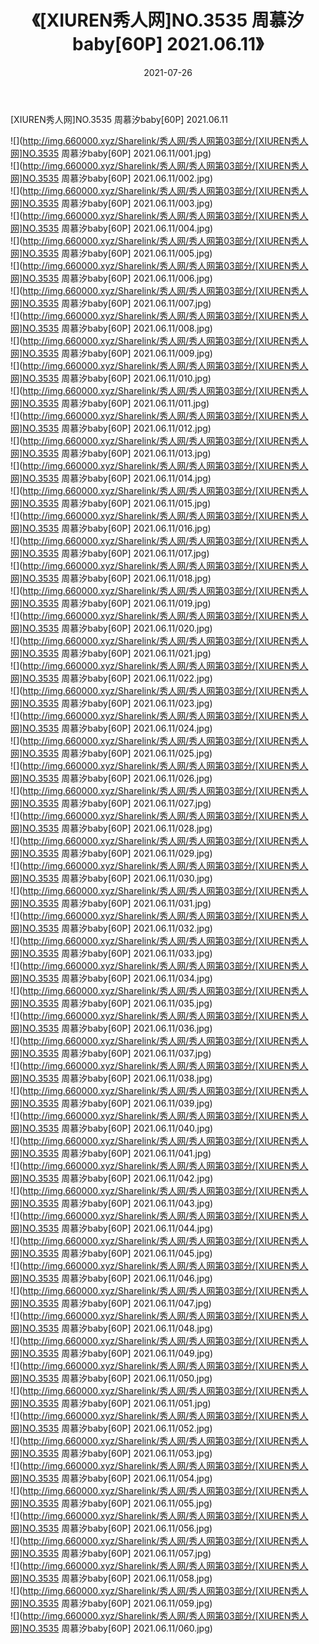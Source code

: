 ﻿---
layout: post
title:  《[XIUREN秀人网]NO.3535 周慕汐baby[60P] 2021.06.11》
date:   2021-07-26
img: http://img.660000.xyz/Sharelink/秀人网/秀人网第03部分/[XIUREN秀人网]NO.3535 周慕汐baby[60P] 2021.06.11/000.jpg
categories: [美女, 清纯, 唯美]
---

[XIUREN秀人网]NO.3535 周慕汐baby[60P] 2021.06.11

  ![](http://img.660000.xyz/Sharelink/秀人网/秀人网第03部分/[XIUREN秀人网]NO.3535 周慕汐baby[60P] 2021.06.11/001.jpg) <br> ![](http://img.660000.xyz/Sharelink/秀人网/秀人网第03部分/[XIUREN秀人网]NO.3535 周慕汐baby[60P] 2021.06.11/002.jpg) <br> ![](http://img.660000.xyz/Sharelink/秀人网/秀人网第03部分/[XIUREN秀人网]NO.3535 周慕汐baby[60P] 2021.06.11/003.jpg) <br> ![](http://img.660000.xyz/Sharelink/秀人网/秀人网第03部分/[XIUREN秀人网]NO.3535 周慕汐baby[60P] 2021.06.11/004.jpg) <br> ![](http://img.660000.xyz/Sharelink/秀人网/秀人网第03部分/[XIUREN秀人网]NO.3535 周慕汐baby[60P] 2021.06.11/005.jpg) <br> ![](http://img.660000.xyz/Sharelink/秀人网/秀人网第03部分/[XIUREN秀人网]NO.3535 周慕汐baby[60P] 2021.06.11/006.jpg) <br> ![](http://img.660000.xyz/Sharelink/秀人网/秀人网第03部分/[XIUREN秀人网]NO.3535 周慕汐baby[60P] 2021.06.11/007.jpg) <br> ![](http://img.660000.xyz/Sharelink/秀人网/秀人网第03部分/[XIUREN秀人网]NO.3535 周慕汐baby[60P] 2021.06.11/008.jpg) <br> ![](http://img.660000.xyz/Sharelink/秀人网/秀人网第03部分/[XIUREN秀人网]NO.3535 周慕汐baby[60P] 2021.06.11/009.jpg) <br> ![](http://img.660000.xyz/Sharelink/秀人网/秀人网第03部分/[XIUREN秀人网]NO.3535 周慕汐baby[60P] 2021.06.11/010.jpg) <br> ![](http://img.660000.xyz/Sharelink/秀人网/秀人网第03部分/[XIUREN秀人网]NO.3535 周慕汐baby[60P] 2021.06.11/011.jpg) <br> ![](http://img.660000.xyz/Sharelink/秀人网/秀人网第03部分/[XIUREN秀人网]NO.3535 周慕汐baby[60P] 2021.06.11/012.jpg) <br> ![](http://img.660000.xyz/Sharelink/秀人网/秀人网第03部分/[XIUREN秀人网]NO.3535 周慕汐baby[60P] 2021.06.11/013.jpg) <br> ![](http://img.660000.xyz/Sharelink/秀人网/秀人网第03部分/[XIUREN秀人网]NO.3535 周慕汐baby[60P] 2021.06.11/014.jpg) <br> ![](http://img.660000.xyz/Sharelink/秀人网/秀人网第03部分/[XIUREN秀人网]NO.3535 周慕汐baby[60P] 2021.06.11/015.jpg) <br> ![](http://img.660000.xyz/Sharelink/秀人网/秀人网第03部分/[XIUREN秀人网]NO.3535 周慕汐baby[60P] 2021.06.11/016.jpg) <br> ![](http://img.660000.xyz/Sharelink/秀人网/秀人网第03部分/[XIUREN秀人网]NO.3535 周慕汐baby[60P] 2021.06.11/017.jpg) <br> ![](http://img.660000.xyz/Sharelink/秀人网/秀人网第03部分/[XIUREN秀人网]NO.3535 周慕汐baby[60P] 2021.06.11/018.jpg) <br> ![](http://img.660000.xyz/Sharelink/秀人网/秀人网第03部分/[XIUREN秀人网]NO.3535 周慕汐baby[60P] 2021.06.11/019.jpg) <br> ![](http://img.660000.xyz/Sharelink/秀人网/秀人网第03部分/[XIUREN秀人网]NO.3535 周慕汐baby[60P] 2021.06.11/020.jpg) <br> ![](http://img.660000.xyz/Sharelink/秀人网/秀人网第03部分/[XIUREN秀人网]NO.3535 周慕汐baby[60P] 2021.06.11/021.jpg) <br> ![](http://img.660000.xyz/Sharelink/秀人网/秀人网第03部分/[XIUREN秀人网]NO.3535 周慕汐baby[60P] 2021.06.11/022.jpg) <br> ![](http://img.660000.xyz/Sharelink/秀人网/秀人网第03部分/[XIUREN秀人网]NO.3535 周慕汐baby[60P] 2021.06.11/023.jpg) <br> ![](http://img.660000.xyz/Sharelink/秀人网/秀人网第03部分/[XIUREN秀人网]NO.3535 周慕汐baby[60P] 2021.06.11/024.jpg) <br> ![](http://img.660000.xyz/Sharelink/秀人网/秀人网第03部分/[XIUREN秀人网]NO.3535 周慕汐baby[60P] 2021.06.11/025.jpg) <br> ![](http://img.660000.xyz/Sharelink/秀人网/秀人网第03部分/[XIUREN秀人网]NO.3535 周慕汐baby[60P] 2021.06.11/026.jpg) <br> ![](http://img.660000.xyz/Sharelink/秀人网/秀人网第03部分/[XIUREN秀人网]NO.3535 周慕汐baby[60P] 2021.06.11/027.jpg) <br> ![](http://img.660000.xyz/Sharelink/秀人网/秀人网第03部分/[XIUREN秀人网]NO.3535 周慕汐baby[60P] 2021.06.11/028.jpg) <br> ![](http://img.660000.xyz/Sharelink/秀人网/秀人网第03部分/[XIUREN秀人网]NO.3535 周慕汐baby[60P] 2021.06.11/029.jpg) <br> ![](http://img.660000.xyz/Sharelink/秀人网/秀人网第03部分/[XIUREN秀人网]NO.3535 周慕汐baby[60P] 2021.06.11/030.jpg) <br> ![](http://img.660000.xyz/Sharelink/秀人网/秀人网第03部分/[XIUREN秀人网]NO.3535 周慕汐baby[60P] 2021.06.11/031.jpg) <br> ![](http://img.660000.xyz/Sharelink/秀人网/秀人网第03部分/[XIUREN秀人网]NO.3535 周慕汐baby[60P] 2021.06.11/032.jpg) <br> ![](http://img.660000.xyz/Sharelink/秀人网/秀人网第03部分/[XIUREN秀人网]NO.3535 周慕汐baby[60P] 2021.06.11/033.jpg) <br> ![](http://img.660000.xyz/Sharelink/秀人网/秀人网第03部分/[XIUREN秀人网]NO.3535 周慕汐baby[60P] 2021.06.11/034.jpg) <br> ![](http://img.660000.xyz/Sharelink/秀人网/秀人网第03部分/[XIUREN秀人网]NO.3535 周慕汐baby[60P] 2021.06.11/035.jpg) <br> ![](http://img.660000.xyz/Sharelink/秀人网/秀人网第03部分/[XIUREN秀人网]NO.3535 周慕汐baby[60P] 2021.06.11/036.jpg) <br> ![](http://img.660000.xyz/Sharelink/秀人网/秀人网第03部分/[XIUREN秀人网]NO.3535 周慕汐baby[60P] 2021.06.11/037.jpg) <br> ![](http://img.660000.xyz/Sharelink/秀人网/秀人网第03部分/[XIUREN秀人网]NO.3535 周慕汐baby[60P] 2021.06.11/038.jpg) <br> ![](http://img.660000.xyz/Sharelink/秀人网/秀人网第03部分/[XIUREN秀人网]NO.3535 周慕汐baby[60P] 2021.06.11/039.jpg) <br> ![](http://img.660000.xyz/Sharelink/秀人网/秀人网第03部分/[XIUREN秀人网]NO.3535 周慕汐baby[60P] 2021.06.11/040.jpg) <br> ![](http://img.660000.xyz/Sharelink/秀人网/秀人网第03部分/[XIUREN秀人网]NO.3535 周慕汐baby[60P] 2021.06.11/041.jpg) <br> ![](http://img.660000.xyz/Sharelink/秀人网/秀人网第03部分/[XIUREN秀人网]NO.3535 周慕汐baby[60P] 2021.06.11/042.jpg) <br> ![](http://img.660000.xyz/Sharelink/秀人网/秀人网第03部分/[XIUREN秀人网]NO.3535 周慕汐baby[60P] 2021.06.11/043.jpg) <br> ![](http://img.660000.xyz/Sharelink/秀人网/秀人网第03部分/[XIUREN秀人网]NO.3535 周慕汐baby[60P] 2021.06.11/044.jpg) <br> ![](http://img.660000.xyz/Sharelink/秀人网/秀人网第03部分/[XIUREN秀人网]NO.3535 周慕汐baby[60P] 2021.06.11/045.jpg) <br> ![](http://img.660000.xyz/Sharelink/秀人网/秀人网第03部分/[XIUREN秀人网]NO.3535 周慕汐baby[60P] 2021.06.11/046.jpg) <br> ![](http://img.660000.xyz/Sharelink/秀人网/秀人网第03部分/[XIUREN秀人网]NO.3535 周慕汐baby[60P] 2021.06.11/047.jpg) <br> ![](http://img.660000.xyz/Sharelink/秀人网/秀人网第03部分/[XIUREN秀人网]NO.3535 周慕汐baby[60P] 2021.06.11/048.jpg) <br> ![](http://img.660000.xyz/Sharelink/秀人网/秀人网第03部分/[XIUREN秀人网]NO.3535 周慕汐baby[60P] 2021.06.11/049.jpg) <br> ![](http://img.660000.xyz/Sharelink/秀人网/秀人网第03部分/[XIUREN秀人网]NO.3535 周慕汐baby[60P] 2021.06.11/050.jpg) <br> ![](http://img.660000.xyz/Sharelink/秀人网/秀人网第03部分/[XIUREN秀人网]NO.3535 周慕汐baby[60P] 2021.06.11/051.jpg) <br> ![](http://img.660000.xyz/Sharelink/秀人网/秀人网第03部分/[XIUREN秀人网]NO.3535 周慕汐baby[60P] 2021.06.11/052.jpg) <br> ![](http://img.660000.xyz/Sharelink/秀人网/秀人网第03部分/[XIUREN秀人网]NO.3535 周慕汐baby[60P] 2021.06.11/053.jpg) <br> ![](http://img.660000.xyz/Sharelink/秀人网/秀人网第03部分/[XIUREN秀人网]NO.3535 周慕汐baby[60P] 2021.06.11/054.jpg) <br> ![](http://img.660000.xyz/Sharelink/秀人网/秀人网第03部分/[XIUREN秀人网]NO.3535 周慕汐baby[60P] 2021.06.11/055.jpg) <br> ![](http://img.660000.xyz/Sharelink/秀人网/秀人网第03部分/[XIUREN秀人网]NO.3535 周慕汐baby[60P] 2021.06.11/056.jpg) <br> ![](http://img.660000.xyz/Sharelink/秀人网/秀人网第03部分/[XIUREN秀人网]NO.3535 周慕汐baby[60P] 2021.06.11/057.jpg) <br> ![](http://img.660000.xyz/Sharelink/秀人网/秀人网第03部分/[XIUREN秀人网]NO.3535 周慕汐baby[60P] 2021.06.11/058.jpg) <br> ![](http://img.660000.xyz/Sharelink/秀人网/秀人网第03部分/[XIUREN秀人网]NO.3535 周慕汐baby[60P] 2021.06.11/059.jpg) <br> ![](http://img.660000.xyz/Sharelink/秀人网/秀人网第03部分/[XIUREN秀人网]NO.3535 周慕汐baby[60P] 2021.06.11/060.jpg) <br>